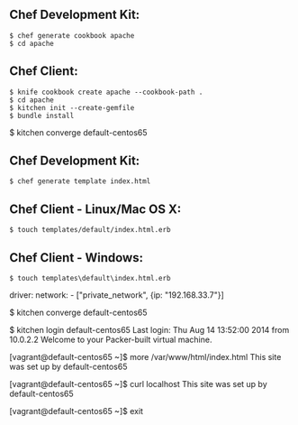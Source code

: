 Chef Development Kit:
-
	$ chef generate cookbook apache
	$ cd apache

Chef Client:
-
	$ knife cookbook create apache --cookbook-path .
	$ cd apache
	$ kitchen init --create-gemfile
	$ bundle install


$ kitchen converge default-centos65


Chef Development Kit:
-
	$ chef generate template index.html

Chef Client - Linux/Mac OS X:
-
	$ touch templates/default/index.html.erb

Chef Client - Windows:
-
	$ touch templates\default\index.html.erb

driver:
	network:
	  - ["private_network", {ip: "192.168.33.7"}]

$ kitchen converge default-centos65

$ kitchen login default-centos65
Last login: Thu Aug 14 13:52:00 2014 from 10.0.2.2
Welcome to your Packer-built virtual machine.

[vagrant@default-centos65 ~]$ more /var/www/html/index.html
This site was set up by default-centos65

[vagrant@default-centos65 ~]$ curl localhost
This site was set up by default-centos65

[vagrant@default-centos65 ~]$ exit
